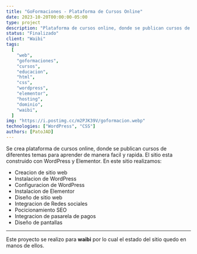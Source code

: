 ```yaml
---
title: "GoFormaciones - Plataforma de Cursos Online"
date: 2023-10-20T00:00:00-05:00
type: project
description: "Plataforma de cursos online, donde se publican cursos de diferentes temas para aprender de manera facil y rapida."
status: "Finalizado"
client: "Waibi"
tags:
  [
    "web",
    "goformaciones",
    "cursos",
    "educacion",
    "html",
    "css",
    "wordpress",
    "elementor",
    "hosting",
    "dominio",
    "waibi",
  ]
img: "https://i.postimg.cc/m2PJK39V/goformacion.webp"
technologies: ["WordPress", "CSS"]
authors: [PatoJAD]
---
```


Se crea plataforma de cursos online, donde se publican cursos de diferentes temas para aprender de manera facil y rapida. El sitio esta construido con WordPress y Elementor. En este sitio realizamos:

* Creacion de sitio web
* Instalacion de WordPress
* Configuracion de WordPress
* Instalacion de Elementor
* Diseño de sitio web
* Integracion de Redes sociales
* Pocicionamiento SEO
* Integracion de pasarela de pagos
* Diseño de pantallas

---

Este proyecto se realizo para **waibi** por lo cual el estado del sitio quedo en manos de ellos.